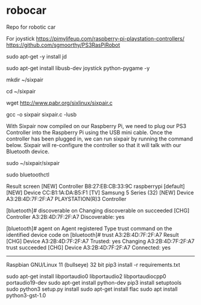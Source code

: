 # robocar
Repo for robotic car

For joystick
https://pimylifeup.com/raspberry-pi-playstation-controllers/
https://github.com/sgmoorthy/PS3RasPiRobot

sudo apt-get -y install jd

sudo apt-get install libusb-dev joystick python-pygame -y

mkdir ~/sixpair

cd ~/sixpair

wget http://www.pabr.org/sixlinux/sixpair.c

gcc -o sixpair sixpair.c -lusb

With Sixpair now compiled on our Raspberry Pi, we need to plug our PS3 Controller into the Raspberry Pi using the USB mini cable.
Once the controller has been plugged in, we can run sixpair by running the command below.
Sixpair will re-configure the controller so that it will talk with our Bluetooth device.

sudo ~/sixpair/sixpair

sudo bluetoothctl

Result screen
[NEW] Controller B8:27:EB:CB:33:9C raspberrypi [default]
[NEW] Device CC:B1:1A:DA:B5:F1 [TV] Samsung 5 Series (32)
[NEW] Device A3:2B:4D:7F:2F:A7 PLAYSTATION(R)3 Controller

[bluetooth]# discoverable on
Changing discoverable on succeeded
[CHG] Controller A3:2B:4D:7F:2F:A7 Discoverable: yes

[bluetooth]# agent on
Agent registered
Type trust command on the identified device code on [bluetooth]#
trust A3:2B:4D:7F:2F:A7
Result [CHG] Device A3:2B:4D:7F:2F:A7 Trusted: yes 
Changing A3:2B:4D:7F:2F:A7 
trust succeeded [CHG] Device A3:2B:4D:7F:2F:A7 Connected: yes


----------------------
Raspbian GNU/Linux 11 (bullseye) 32 bit
pip3 install -r requirements.txt

sudo apt-get install libportaudio0 libportaudio2 libportaudiocpp0 portaudio19-dev
sudo apt-get install python-dev
pip3 install setuptools
sudo python3 setup.py install
sudo apt-get install flac
sudo apt install python3-gst-1.0
